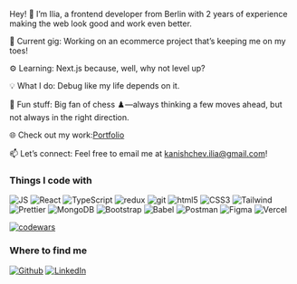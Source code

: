 Hey! 👋  I’m Ilia, a frontend developer from Berlin with 2 years of experience making the web look good and work even better.

🔧 Current gig: Working on an ecommerce project that’s keeping me on my toes!

⚙️ Learning: Next.js because, well, why not level up?

💡 What I do: Debug like my life depends on it.

🎨 Fun stuff: Big fan of chess ♟️—always thinking a few moves ahead, but not always in the right direction.

🌐 Check out my work:[Portfolio](https://iliakani.github.io/portfolio)

📫 Let’s connect: Feel free to email me at [kanishchev.ilia@gmail.com](mailto:kanishchev.ilia@gmail.com)!

<h3>Things I code with</h3>
<p>
  <img alt="JS" src="https://ziadoua.github.io/m3-Markdown-Badges/badges/Javascript/javascript3.svg" />
  <img alt="React" src="https://ziadoua.github.io/m3-Markdown-Badges/badges/React/react2.svg" />
  <img alt="TypeScript" src="https://ziadoua.github.io/m3-Markdown-Badges/badges/TypeScript/typescript1.svg" />
  <img alt="redux" src="https://ziadoua.github.io/m3-Markdown-Badges/badges/Redux/redux2.svg" />
  <img alt="git" src="https://ziadoua.github.io/m3-Markdown-Badges/badges/Git/git3.svg" />
  <img alt="html5" src="https://ziadoua.github.io/m3-Markdown-Badges/badges/HTML/html3.svg" />
  <img alt="CSS3" src="https://ziadoua.github.io/m3-Markdown-Badges/badges/CSS/css1.svg" />
  <img alt="Tailwind" src="https://ziadoua.github.io/m3-Markdown-Badges/badges/TailwindCSS/tailwindcss2.svg" />
  <img alt="Prettier" src="https://ziadoua.github.io/m3-Markdown-Badges/badges/Prettier/prettier1.svg" />
  <img alt="MongoDB" src="https://ziadoua.github.io/m3-Markdown-Badges/badges/MongoDB/mongodb1.svg" />
  <img alt="Bootstrap" src="https://ziadoua.github.io/m3-Markdown-Badges/badges/Bootstrap/bootstrap3.svg" />
  <img alt="Babel" src="https://ziadoua.github.io/m3-Markdown-Badges/badges/Babel/babel3.svg" />
  <img alt="Postman" src="https://ziadoua.github.io/m3-Markdown-Badges/badges/Postman/postman1.svg" />
  <img alt="Figma" src="https://ziadoua.github.io/m3-Markdown-Badges/badges/Figma/figma3.svg" />
  <img alt="Vercel" src="https://ziadoua.github.io/m3-Markdown-Badges/badges/Vercel/vercel1.svg" />
</p>

[![codewars](https://www.codewars.com/users/MartinIden/badges/large)](https://www.codewars.com/users/MartinIden)   

<h3>Where to find me</h3>
<p><a href="https://github.com/IliaKani" target="_blank"><img alt="Github" src="https://img.shields.io/badge/GitHub-%2312100E.svg?&style=for-the-badge&logo=Github&logoColor=white" /></a>  <a href="https://www.linkedin.com/in/iliakani/" target="_blank"><img alt="LinkedIn" src="https://img.shields.io/badge/linkedin-%230077B5.svg?&style=for-the-badge&logo=linkedin&logoColor=white" /></a>
</p>
